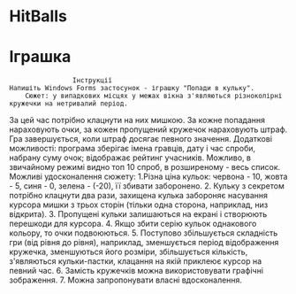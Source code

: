 # HitBalls
# Іграшка

                    Інструкції
    Напишіть Windows Forms застосунок - іграшку "Попади в кульку".
        Сюжет: у випадкових місцях у межах вікна з'являються різноколірні кружечки на нетривалий період.
  За цей час потрібно клацнути на них мишкою. За кожне попадання нараховують очки, за кожен пропущений кружечок нараховують штраф.
  Гра завершується, коли штраф досягає певного значення.
        Додаткові можливості: програма зберігає імена гравців, дату і час спроби, набрану суму очок; відображає рейтинг учасників.
  Можливо, в звичайному режимі видно топ 10 спроб, в розширеному - весь список.
        Можливі удосконалення сюжету:
    1.Різна ціна кульок: червона - 10, жовта - 5, синя - 0, зелена - (-20), її збивати заборонено.
    2. Кульку з секретом потрібно клацнути два рази, захищена кулька забороняє насування курсора мишки з трьох сторін (тільки одна сторона, наприклад, низ відкрита).
    3. Пропущені кульки залишаються на екрані і створюють перешкоди для курсора.
    4. Якщо збити серію кульок однакового кольору, то очки подвоюються.
    5. Поступово збільшується складність гри (від рівня до рівня), наприклад, зменшується період відображення кружечка, зменшуються його розміри, збільшується кількість, з'являються кульки-пастки, клацання на якій приклеює курсор на певний час.
    6. Замість кружечків можна використовувати графічні зображення.
    7. Можна запропонувати власні вдосконалення.
